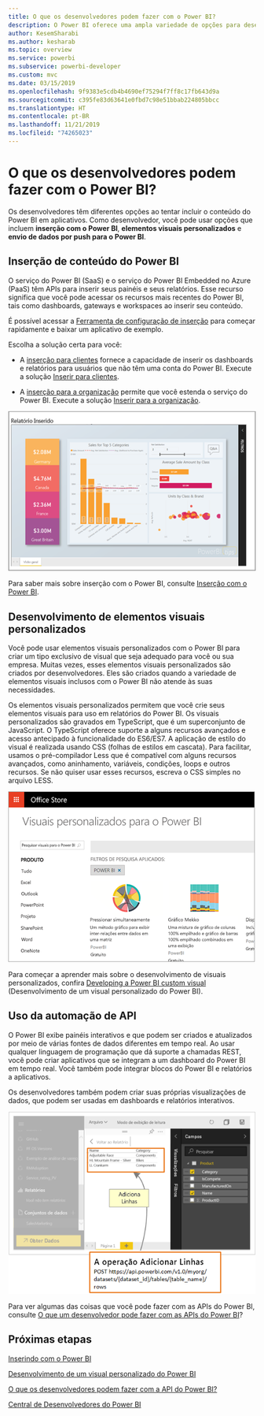```yaml
---
title: O que os desenvolvedores podem fazer com o Power BI?
description: O Power BI oferece uma ampla variedade de opções para desenvolvedores. Isso vai desde a inserção até elementos visuais personalizados e conjuntos de dados de streaming.
author: KesemSharabi
ms.author: kesharab
ms.topic: overview
ms.service: powerbi
ms.subservice: powerbi-developer
ms.custom: mvc
ms.date: 03/15/2019
ms.openlocfilehash: 9f9383e5cdb4b4690ef75294f7ff8c17fb643d9a
ms.sourcegitcommit: c395fe83d63641e0fbd7c98e51bbab224805bbcc
ms.translationtype: HT
ms.contentlocale: pt-BR
ms.lasthandoff: 11/21/2019
ms.locfileid: "74265023"
---
```

# <a name="what-can-developers-do-with-power-bi"></a>O que os desenvolvedores podem fazer com o Power BI?

Os desenvolvedores têm diferentes opções ao tentar incluir o conteúdo do Power BI em aplicativos. Como desenvolvedor, você pode usar opções que incluem **inserção com o Power BI**, **elementos visuais personalizados** e **envio de dados por push para o Power BI**.

## <a name="embedding-power-bi-content"></a>Inserção de conteúdo do Power BI

O serviço do Power BI (SaaS) e o serviço do Power BI Embedded no Azure (PaaS) têm APIs para inserir seus painéis e seus relatórios. Esse recurso significa que você pode acessar os recursos mais recentes do Power BI, tais como dashboards, gateways e workspaces ao inserir seu conteúdo.

É possível acessar a [Ferramenta de configuração de inserção](https://aka.ms/embedsetup) para começar rapidamente e baixar um aplicativo de exemplo.

Escolha a solução certa para você:

* A [inserção para clientes](embedding.md#embedding-for-your-customers) fornece a capacidade de inserir os dashboards e relatórios para usuários que não têm uma conta do Power BI. Execute a solução [Inserir para clientes](https://aka.ms/embedsetup/AppOwnsData).

* A [inserção para a organização](embedding.md#embedding-for-your-organization) permite que você estenda o serviço do Power BI. Execute a solução [Inserir para a organização](https://aka.ms/embedsetup/UserOwnsData).

![Exemplo de PBIE](media/what-can-you-do/what-can-you-do-02.png)

Para saber mais sobre inserção com o Power BI, consulte [Inserção com o Power BI](embedding.md).

## <a name="developing-custom-visuals"></a>Desenvolvimento de elementos visuais personalizados

Você pode usar elementos visuais personalizados com o Power BI para criar um tipo exclusivo de visual que seja adequado para você ou sua empresa. Muitas vezes, esses elementos visuais personalizados são criados por desenvolvedores. Eles são criados quando a variedade de elementos visuais inclusos com o Power BI não atende às suas necessidades.

Os elementos visuais personalizados permitem que você crie seus elementos visuais para uso em relatórios do Power BI. Os visuais personalizados são gravados em TypeScript, que é um superconjunto de JavaScript. O TypeScript oferece suporte a alguns recursos avançados e acesso antecipado à funcionalidade do ES6/ES7. A aplicação de estilo do visual é realizada usando CSS (folhas de estilos em cascata). Para facilitar, usamos o pré-compilador Less que é compatível com alguns recursos avançados, como aninhamento, variáveis, condições, loops e outros recursos. Se não quiser usar esses recursos, escreva o CSS simples no arquivo LESS.

![Exemplo de CV](media/what-can-you-do/powerbi-custom-visual-store.png)

Para começar a aprender mais sobre o desenvolvimento de visuais personalizados, confira [Developing a Power BI custom visual](visuals/custom-visual-develop-tutorial.md) (Desenvolvimento de um visual personalizado do Power BI).

## <a name="using-api-automation"></a>Uso da automação de API

O Power BI exibe painéis interativos e que podem ser criados e atualizados por meio de várias fontes de dados diferentes em tempo real. Ao usar qualquer linguagem de programação que dá suporte a chamadas REST, você pode criar aplicativos que se integram a um dashboard do Power BI em tempo real. Você também pode integrar blocos do Power BI e relatórios a aplicativos.

Os desenvolvedores também podem criar suas próprias visualizações de dados, que podem ser usadas em dashboards e relatórios interativos.

![Exemplo de envio de dados por push](media/what-can-you-do/powerbi-push-data.png)

Para ver algumas das coisas que você pode fazer com as APIs do Power BI, consulte [O que um desenvolvedor pode fazer com as APIs do Power BI](overview-of-power-bi-rest-api.md)?

## <a name="next-steps"></a>Próximas etapas

[Inserindo com o Power BI](embedding.md)  

[Desenvolvimento de um visual personalizado do Power BI](https://microsoft.github.io/PowerBI-visuals/docs/step-by-step-lab/developing-a-power-bi-custom-visual/)

[O que os desenvolvedores podem fazer com a API do Power BI?](overview-of-power-bi-rest-api.md)

[Central de Desenvolvedores do Power BI](https://powerbi.microsoft.com/developers/)